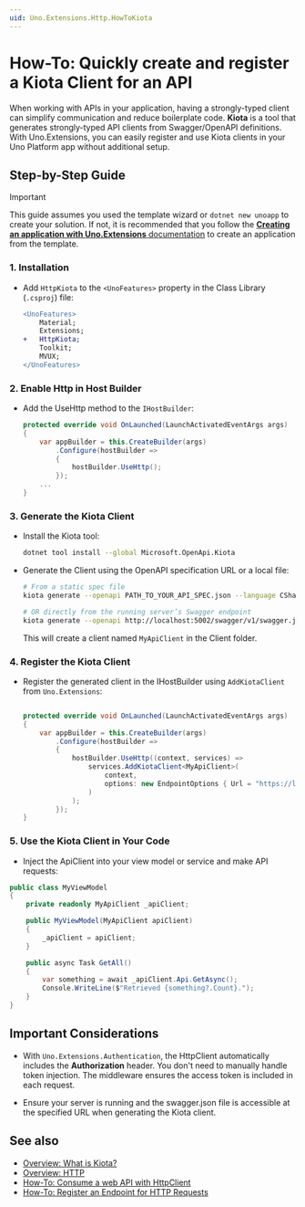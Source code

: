 ```yaml
---
uid: Uno.Extensions.Http.HowToKiota
---
```

# How-To: Quickly create and register a Kiota Client for an API

When working with APIs in your application, having a strongly-typed client can simplify communication and reduce boilerplate code. **Kiota** is a tool that generates strongly-typed API clients from Swagger/OpenAPI definitions. With Uno.Extensions, you can easily register and use Kiota clients in your Uno Platform app without additional setup.

## Step-by-Step Guide

> [!IMPORTANT]
> This guide assumes you used the template wizard or `dotnet new unoapp` to create your solution. If not, it is recommended that you follow the [**Creating an application with Uno.Extensions** documentation](xref:Uno.Extensions.HowToGettingStarted) to create an application from the template.

### 1. Installation

* Add `HttpKiota` to the `<UnoFeatures>` property in the Class Library (`.csproj`) file:

    ```diff
    <UnoFeatures>
        Material;
        Extensions;
    +   HttpKiota;
        Toolkit;
        MVUX;
    </UnoFeatures>
    ```

### 2. Enable Http in Host Builder

* Add the UseHttp method to the `IHostBuilder`:

    ```csharp
    protected override void OnLaunched(LaunchActivatedEventArgs args)
    {
        var appBuilder = this.CreateBuilder(args)
            .Configure(hostBuilder =>
            {
                hostBuilder.UseHttp();
            });
        ...
    }
    ```

### 3. Generate the Kiota Client

* Install the Kiota tool:

    ```bash
    dotnet tool install --global Microsoft.OpenApi.Kiota
    ```

* Generate the Client using the OpenAPI specification URL or a local file:

    ```bash
    # From a static spec file
    kiota generate --openapi PATH_TO_YOUR_API_SPEC.json --language CSharp --class-name MyApiClient --namespace MyApp.Client --output ./Client

    # OR directly from the running server’s Swagger endpoint
    kiota generate --openapi http://localhost:5002/swagger/v1/swagger.json --language CSharp --class-name MyApiClient --namespace MyApp.Client --output ./Client
    ```

    This will create a client named `MyApiClient` in the Client folder.

### 4. Register the Kiota Client

* Register the generated client in the IHostBuilder using `AddKiotaClient` from `Uno.Extensions`:

    ```csharp

    protected override void OnLaunched(LaunchActivatedEventArgs args)
    {
        var appBuilder = this.CreateBuilder(args)
            .Configure(hostBuilder =>
            {
                hostBuilder.UseHttp((context, services) =>
                    services.AddKiotaClient<MyApiClient>(
                        context,
                        options: new EndpointOptions { Url = "https://localhost:5002" }
                    )
                );
            });
    }
    ```

### 5. Use the Kiota Client in Your Code

* Inject the ApiClient into your view model or service and make API requests:

```csharp
public class MyViewModel
{
    private readonly MyApiClient _apiClient;

    public MyViewModel(MyApiClient apiClient)
    {
        _apiClient = apiClient;
    }

    public async Task GetAll()
    {
        var something = await _apiClient.Api.GetAsync();
        Console.WriteLine($"Retrieved {something?.Count}.");
    }
}

```

## Important Considerations

* With `Uno.Extensions.Authentication`, the HttpClient automatically includes the **Authorization** header. You don't need to manually handle token injection. The middleware ensures the access token is included in each request.

* Ensure your server is running and the swagger.json file is accessible at the specified URL when generating the Kiota client.

## See also

* [Overview: What is Kiota?](https://learn.microsoft.com/en-us/openapi/kiota/)
* [Overview: HTTP](xref:Uno.Extensions.Http.Overview)
* [How-To: Consume a web API with HttpClient](xref:Uno.Development.ConsumeWebApi)
* [How-To: Register an Endpoint for HTTP Requests](xref:Uno.Extensions.Http.HowToHttp)
